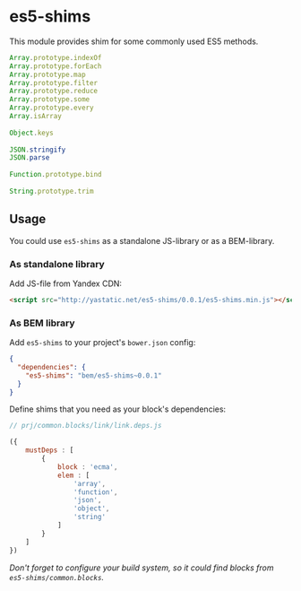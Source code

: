 es5-shims
=========

This module provides shim for some commonly used ES5 methods.

```js
Array.prototype.indexOf
Array.prototype.forEach
Array.prototype.map
Array.prototype.filter
Array.prototype.reduce
Array.prototype.some
Array.prototype.every
Array.isArray
  
Object.keys
  
JSON.stringify
JSON.parse
  
Function.prototype.bind
  
String.prototype.trim
```

## Usage

You could use `es5-shims` as a standalone JS-library or as a BEM-library.

### As standalone library

Add JS-file from Yandex CDN:

```html
<script src="http://yastatic.net/es5-shims/0.0.1/es5-shims.min.js"></script>
```

### As BEM library

Add `es5-shims` to your project's `bower.json` config:

```json
{
  "dependencies": {
    "es5-shims": "bem/es5-shims~0.0.1"
  }
}
```

Define shims that you need as your block's dependencies:

```js
// prj/common.blocks/link/link.deps.js

({
    mustDeps : [
        {
            block : 'ecma',
            elem : [
                'array',
                'function',
                'json',
                'object',
                'string'
            ]
        }
    ]
})
```

*Don't forget to configure your build system, so it could find blocks from `es5-shims/common.blocks`.*


